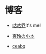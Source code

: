 # 博客
- [咕咕乔](https://goojoe.cc)it's me!

- [杏玲の小本](https://66ccff.work/)

- [ceabq](https://ceabq.top/)

       